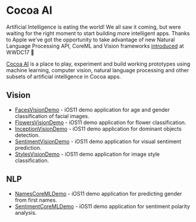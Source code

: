 # Cocoa AI

Artificial Intelligence is eating the world! We all saw it coming, but were
waiting for the right moment to start building more intelligent apps.
Thanks to Apple we've got the opportunity to take advantage of new Natural
Language Processing API, CoreML and Vision frameworks
[introduced](https://developer.apple.com/machine-learning/) at WWDC17 🎉

[Cocoa AI](https://github.com/cocoa-ai) is a place to play, experiment and
build working prototypes using machine learning, computer vision, natural
language processing and other subsets of artificial intelligence in Cocoa apps.

## Vision
- [FacesVisionDemo](https://github.com/cocoa-ai/FacesVisionDemo) - iOS11 demo
application for age and gender classification of facial images.
- [FlowersVisionDemo](https://github.com/cocoa-ai/FlowersVisionDemo) - iOS11
demo application for flower classification.
- [InceptionVisionDemo](https://github.com/cocoa-ai/InceptionVisionDemo) - iOS11
demo application for dominant objects detection.
- [SentimentVisionDemo](https://github.com/cocoa-ai/SentimentVisionDemo) - iOS11 
demo application for visual sentiment prediction.
- [StylesVisionDemo](https://github.com/cocoa-ai/StylesVisionDemo) - iOS11 demo
application for image style classification.

## NLP

- [NamesCoreMLDemo](https://github.com/cocoa-ai/NamesCoreMLDemo) - iOS11 demo 
application for predicting gender from first names.
- [SentimentCoreMLDemo](https://github.com/cocoa-ai/SentimentCoreMLDemo) - iOS11 
demo application for sentiment polarity analysis.
